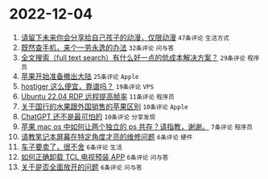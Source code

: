 # 2022-12-04

1. [请留下未来你会分享给自己孩子的动漫，仅限动漫](https://www.v2ex.com/t/899934) `47条评论` `生活方式`
1. [既然查手机，来个一劳永逸的办法](https://www.v2ex.com/t/899929) `32条评论` `问与答`
1. [全文搜索（full text search）有什么好一点的低成本解决方案？](https://www.v2ex.com/t/899924) `29条评论` `程序员`
1. [苹果开始准备撤出大陆](https://www.v2ex.com/t/899953) `25条评论` `Apple`
1. [hostiger 这么便宜，靠谱吗？](https://www.v2ex.com/t/899928) `19条评论` `VPS`
1. [Ubuntu 22.04 RDP 远程提高帧率](https://www.v2ex.com/t/899922) `11条评论` `程序员`
1. [关于国行的水果跟外国销售的苹果区别](https://www.v2ex.com/t/899946) `10条评论` `Apple`
1. [ChatGPT 还不是最可怕的](https://www.v2ex.com/t/899927) `10条评论` `分享发现`
1. [苹果 mac os 中如何让两个独立的 ps 共存？请指教，谢谢。](https://www.v2ex.com/t/899936) `7条评论` `程序员`
1. [请教笔记本屏幕在特定角度才亮的维修问题](https://www.v2ex.com/t/899950) `6条评论` `硬件`
1. [车子要卖了，很不舍](https://www.v2ex.com/t/899943) `6条评论` `生活`
1. [如何正确卸载 TCL 电视预装 APP](https://www.v2ex.com/t/899931) `6条评论` `问与答`
1. [关于是否全面放开的问题](https://www.v2ex.com/t/899941) `6条评论` `问与答`
